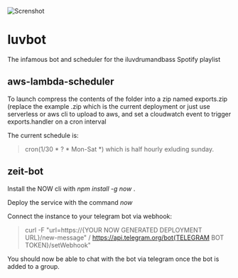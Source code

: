 ![Screnshot](https://i.imgur.com//LMRjQJJs.png)
# luvbot
The infamous bot and scheduler for the iluvdrumandbass Spotify playlist

## aws-lambda-scheduler
To launch compress the contents of the folder into a zip named exports.zip (replace the example .zip which is the current deployment
or just use serverless or aws cli to upload to aws, and set a cloudwatch event to trigger exports.handler on a cron interval

The current schedule is:
>cron(1/30 * ? * Mon-Sat *)
> which is half hourly exluding sunday.

## zeit-bot  

Install the NOW cli with *npm install -g now* . 

Deploy the service with the command *now*  

Connect the instance to your telegram bot via webhook:
>curl -F "url=https://{YOUR NOW GENERATED DEPLOYMENT URL}/new-message" /
>https://api.telegram.org/bot{TELEGRAM BOT TOKEN}/setWebhook"

You should now be able to chat with the bot via telegram once the bot is added to a group.





